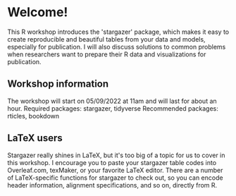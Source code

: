# Welcome!
This R workshop introduces the 'stargazer' package, which makes it easy to create reproducible and beautiful tables from your data and models, especially for publication. I will also discuss solutions to common problems when researchers want to prepare their R data and visualizations for publication.

## Workshop information
The workshop will start on 05/09/2022 at 11am and will last for about an hour.
Required packages: stargazer, tidyverse
Recommended packages: rticles, bookdown

## LaTeX users
Stargazer really shines in LaTeX, but it's too big of a topic for us to cover in this workshop. I encourage you to paste your stargazer table codes into Overleaf.com, texMaker, or your favorite LaTeX editor. There are a number of LaTeX-specific functions for stargazer to check out, so you can encode header information, alignment specifications, and so on, directly from R.

